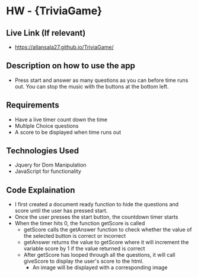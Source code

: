 # HW - {TriviaGame}

## Live Link (If relevant)
 - https://allansala27.github.io/TriviaGame/

## Description on how to use the app
- Press start and answer as many questions as you can before time runs out. You can stop the music with the buttons at the bottom left. 

## Requirements

- Have a live timer count down the time
- Multiple Choice questions
- A score to be displayed when time runs out

## Technologies Used
- Jquery for Dom Manipulation
- JavaScript for functionality

## Code Explaination
- I first created a document ready function to hide the questions and score until the user has pressed start.
- Once the user presses the start button, the countdown timer starts
- When the timer hits 0, the function getScore is called
	- getScore calls the getAnswer function to check whether the value of the selected button is correct or incorrect
	- getAnswer returns the value to getScore where it will increment the variable score by 1 if the value returned is correct
	- After getScore has looped through all the questions, it will call giveScore to display the user's score to the html.
		- An image will be displayed with a corresponding image
